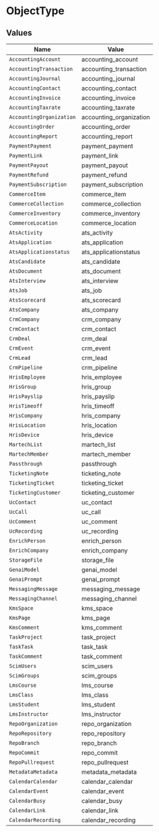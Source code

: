 # ObjectType


## Values

| Name                     | Value                    |
| ------------------------ | ------------------------ |
| `AccountingAccount`      | accounting_account       |
| `AccountingTransaction`  | accounting_transaction   |
| `AccountingJournal`      | accounting_journal       |
| `AccountingContact`      | accounting_contact       |
| `AccountingInvoice`      | accounting_invoice       |
| `AccountingTaxrate`      | accounting_taxrate       |
| `AccountingOrganization` | accounting_organization  |
| `AccountingOrder`        | accounting_order         |
| `AccountingReport`       | accounting_report        |
| `PaymentPayment`         | payment_payment          |
| `PaymentLink`            | payment_link             |
| `PaymentPayout`          | payment_payout           |
| `PaymentRefund`          | payment_refund           |
| `PaymentSubscription`    | payment_subscription     |
| `CommerceItem`           | commerce_item            |
| `CommerceCollection`     | commerce_collection      |
| `CommerceInventory`      | commerce_inventory       |
| `CommerceLocation`       | commerce_location        |
| `AtsActivity`            | ats_activity             |
| `AtsApplication`         | ats_application          |
| `AtsApplicationstatus`   | ats_applicationstatus    |
| `AtsCandidate`           | ats_candidate            |
| `AtsDocument`            | ats_document             |
| `AtsInterview`           | ats_interview            |
| `AtsJob`                 | ats_job                  |
| `AtsScorecard`           | ats_scorecard            |
| `AtsCompany`             | ats_company              |
| `CrmCompany`             | crm_company              |
| `CrmContact`             | crm_contact              |
| `CrmDeal`                | crm_deal                 |
| `CrmEvent`               | crm_event                |
| `CrmLead`                | crm_lead                 |
| `CrmPipeline`            | crm_pipeline             |
| `HrisEmployee`           | hris_employee            |
| `HrisGroup`              | hris_group               |
| `HrisPayslip`            | hris_payslip             |
| `HrisTimeoff`            | hris_timeoff             |
| `HrisCompany`            | hris_company             |
| `HrisLocation`           | hris_location            |
| `HrisDevice`             | hris_device              |
| `MartechList`            | martech_list             |
| `MartechMember`          | martech_member           |
| `Passthrough`            | passthrough              |
| `TicketingNote`          | ticketing_note           |
| `TicketingTicket`        | ticketing_ticket         |
| `TicketingCustomer`      | ticketing_customer       |
| `UcContact`              | uc_contact               |
| `UcCall`                 | uc_call                  |
| `UcComment`              | uc_comment               |
| `UcRecording`            | uc_recording             |
| `EnrichPerson`           | enrich_person            |
| `EnrichCompany`          | enrich_company           |
| `StorageFile`            | storage_file             |
| `GenaiModel`             | genai_model              |
| `GenaiPrompt`            | genai_prompt             |
| `MessagingMessage`       | messaging_message        |
| `MessagingChannel`       | messaging_channel        |
| `KmsSpace`               | kms_space                |
| `KmsPage`                | kms_page                 |
| `KmsComment`             | kms_comment              |
| `TaskProject`            | task_project             |
| `TaskTask`               | task_task                |
| `TaskComment`            | task_comment             |
| `ScimUsers`              | scim_users               |
| `ScimGroups`             | scim_groups              |
| `LmsCourse`              | lms_course               |
| `LmsClass`               | lms_class                |
| `LmsStudent`             | lms_student              |
| `LmsInstructor`          | lms_instructor           |
| `RepoOrganization`       | repo_organization        |
| `RepoRepository`         | repo_repository          |
| `RepoBranch`             | repo_branch              |
| `RepoCommit`             | repo_commit              |
| `RepoPullrequest`        | repo_pullrequest         |
| `MetadataMetadata`       | metadata_metadata        |
| `CalendarCalendar`       | calendar_calendar        |
| `CalendarEvent`          | calendar_event           |
| `CalendarBusy`           | calendar_busy            |
| `CalendarLink`           | calendar_link            |
| `CalendarRecording`      | calendar_recording       |